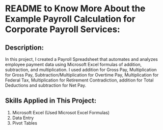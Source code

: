 # README to Know More About the Example Payroll Calculation for Corporate Payroll Services:

## Description:

In this project, I created a Payroll Spreadsheet that automates and analyzes employee payment data using Microsoft Excel formulas of addition, subtraction, and multiplication. I used 
addition for Gross Pay, Multiplication for Gross Pay, Subtraction/Multiplication for Overtime Pay, Multiplication for Federal Tax, Multiplication for Retirement Contradiction, addition
for Total Deductions and subtraction for Net Pay.

## Skills Applied in This Project:

1. Microsoft Excel (Used Microsot Excel Formulas)
2. Data Entry
3. Pivot Tables

